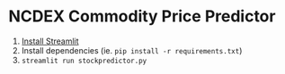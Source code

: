 # NCDEX Commodity Price Predictor

1. [Install Streamlit](https://docs.streamlit.io/en/stable/installation.html)
2. Install dependencies (ie. `pip install -r requirements.txt`)
3. `streamlit run stockpredictor.py`
